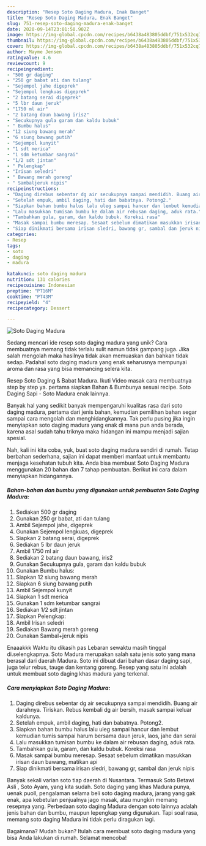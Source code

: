 ```yaml
---
description: "Resep Soto Daging Madura, Enak Banget"
title: "Resep Soto Daging Madura, Enak Banget"
slug: 751-resep-soto-daging-madura-enak-banget
date: 2020-09-14T23:01:50.902Z
image: https://img-global.cpcdn.com/recipes/b6438a483805ddbf/751x532cq70/soto-daging-madura-foto-resep-utama.jpg
thumbnail: https://img-global.cpcdn.com/recipes/b6438a483805ddbf/751x532cq70/soto-daging-madura-foto-resep-utama.jpg
cover: https://img-global.cpcdn.com/recipes/b6438a483805ddbf/751x532cq70/soto-daging-madura-foto-resep-utama.jpg
author: Mayme Jensen
ratingvalue: 4.6
reviewcount: 9
recipeingredient:
- "500 gr daging"
- "250 gr babat ati dan tulang"
- "Sejempol jahe digeprek"
- "Sejempol lengkuas digeprek"
- "2 batang serai digeprek"
- "5 lbr daun jeruk"
- "1750 ml air"
- "2 batang daun bawang iris2"
- "Secukupnya gula garam dan kaldu bubuk"
- " Bumbu halus"
- "12 siung bawang merah"
- "6 siung bawang putih"
- "Sejempol kunyit"
- "1 sdt merica"
- "1 sdm ketumbar sangrai"
- "1/2 sdt jintan"
- " Pelengkap"
- "Irisan seledri"
- " Bawang merah goreng"
- " Sambaljeruk nipis"
recipeinstructions:
- "Daging direbus sebentar dg air secukupnya sampai mendidih. Buang air darahnya. Tiriskan. Rebus kembali dg air bersih, masak sampai keluar kaldunya."
- "Setelah empuk, ambil daging, hati dan babatnya. Potong2."
- "Siapkan bahan bumbu halus lalu uleg sampai hancur dan lembut kemudian tumis sampai harum bersama daun jeruk, laos, jahe dan serai"
- "Lalu masukkan tumisan bumbu ke dalam air rebusan daging, aduk rata."
- "Tambahkan gula, garam, dan kaldu bubuk. Koreksi rasa"
- "Masak sampai bumbu meresap. Sesaat sebelum dimatikan masukkan irisan daun bawang, matikan api"
- "Siap dinikmati bersama irisan sledri, bawang gr, sambal dan jeruk nipis"
categories:
- Resep
tags:
- soto
- daging
- madura

katakunci: soto daging madura 
nutrition: 131 calories
recipecuisine: Indonesian
preptime: "PT16M"
cooktime: "PT43M"
recipeyield: "4"
recipecategory: Dessert

---
```



![Soto Daging Madura](https://img-global.cpcdn.com/recipes/b6438a483805ddbf/751x532cq70/soto-daging-madura-foto-resep-utama.jpg)

Sedang mencari ide resep soto daging madura yang unik? Cara membuatnya memang tidak terlalu sulit namun tidak gampang juga. Jika salah mengolah maka hasilnya tidak akan memuaskan dan bahkan tidak sedap. Padahal soto daging madura yang enak seharusnya mempunyai aroma dan rasa yang bisa memancing selera kita.

Resep Soto Daging &amp; Babat Madura. Ikuti Video masak cara membuatnya step by step ya. pertama siapkan Bahan &amp; Bumbunya sesuai recipe. Soto Daging Sapi - Soto Madura enak lainnya.

Banyak hal yang sedikit banyak mempengaruhi kualitas rasa dari soto daging madura, pertama dari jenis bahan, kemudian pemilihan bahan segar sampai cara mengolah dan menghidangkannya. Tak perlu pusing jika ingin menyiapkan soto daging madura yang enak di mana pun anda berada, karena asal sudah tahu triknya maka hidangan ini mampu menjadi sajian spesial.


Nah, kali ini kita coba, yuk, buat soto daging madura sendiri di rumah. Tetap berbahan sederhana, sajian ini dapat memberi manfaat untuk membantu menjaga kesehatan tubuh kita. Anda bisa membuat Soto Daging Madura menggunakan 20 bahan dan 7 tahap pembuatan. Berikut ini cara dalam menyiapkan hidangannya.

<!--inarticleads1-->

##### Bahan-bahan dan bumbu yang digunakan untuk pembuatan Soto Daging Madura:

1. Sediakan 500 gr daging
1. Gunakan 250 gr babat, ati dan tulang
1. Ambil Sejempol jahe, digeprek
1. Gunakan Sejempol lengkuas, digeprek
1. Siapkan 2 batang serai, digeprek
1. Sediakan 5 lbr daun jeruk
1. Ambil 1750 ml air
1. Sediakan 2 batang daun bawang, iris2
1. Gunakan Secukupnya gula, garam dan kaldu bubuk
1. Gunakan  Bumbu halus:
1. Siapkan 12 siung bawang merah
1. Siapkan 6 siung bawang putih
1. Ambil Sejempol kunyit
1. Siapkan 1 sdt merica
1. Gunakan 1 sdm ketumbar sangrai
1. Sediakan 1/2 sdt jintan
1. Siapkan  Pelengkap:
1. Ambil Irisan seledri
1. Sediakan  Bawang merah goreng
1. Gunakan  Sambal+jeruk nipis


Enaaakkk Waktu itu dikasih pas Lebaran sewaktu masih tinggal di.selengkapnya. Soto Madura merupakan salah satu jenis soto yang mana berasal dari daerah Madura. Soto ini dibuat dari bahan dasar daging sapi, juga telur rebus, tauge dan kentang goreng. Resep yang satu ini adalah untuk membuat soto daging khas madura yang terkenal. 

<!--inarticleads2-->

##### Cara menyiapkan Soto Daging Madura:

1. Daging direbus sebentar dg air secukupnya sampai mendidih. Buang air darahnya. Tiriskan. Rebus kembali dg air bersih, masak sampai keluar kaldunya.
1. Setelah empuk, ambil daging, hati dan babatnya. Potong2.
1. Siapkan bahan bumbu halus lalu uleg sampai hancur dan lembut kemudian tumis sampai harum bersama daun jeruk, laos, jahe dan serai
1. Lalu masukkan tumisan bumbu ke dalam air rebusan daging, aduk rata.
1. Tambahkan gula, garam, dan kaldu bubuk. Koreksi rasa
1. Masak sampai bumbu meresap. Sesaat sebelum dimatikan masukkan irisan daun bawang, matikan api
1. Siap dinikmati bersama irisan sledri, bawang gr, sambal dan jeruk nipis


Banyak sekali varian soto tiap daerah di Nusantara. Termasuk Soto Betawi Asli , Soto Ayam, yang kita sudah. Soto daging yang khas Madura punya, uenak puoll, pengalaman selama beli soto daging madura, jarang yang gak enak, apa kebetulan penjualnya jago masak, atau mungkin memang resepnya yang. Perbedaan soto daging Madura dengan soto lainnya adalah jenis bahan dan bumbu, maupun lepengkap yang digunakan. Tapi soal rasa, memang soto daging Madura ini tidak perlu diragukan lagi. 

Bagaimana? Mudah bukan? Itulah cara membuat soto daging madura yang bisa Anda lakukan di rumah. Selamat mencoba!
